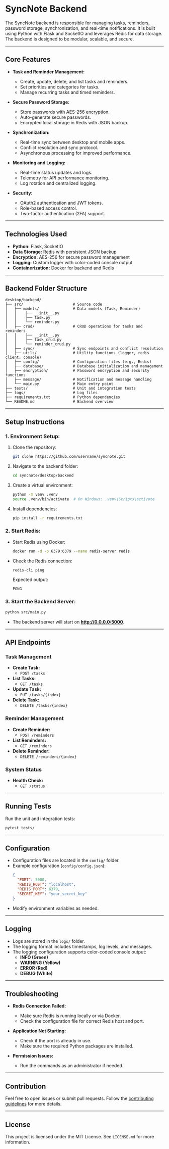 # SyncNote Backend

The SyncNote backend is responsible for managing tasks, reminders, password storage, synchronization, and real-time notifications. It is built using Python with Flask and SocketIO and leverages Redis for data storage. The backend is designed to be modular, scalable, and secure.

---

## **Core Features**

- **Task and Reminder Management:**
  - Create, update, delete, and list tasks and reminders.
  - Set priorities and categories for tasks.
  - Manage recurring tasks and timed reminders.

- **Secure Password Storage:**
  - Store passwords with AES-256 encryption.
  - Auto-generate secure passwords.
  - Encrypted local storage in Redis with JSON backup.

- **Synchronization:**
  - Real-time sync between desktop and mobile apps.
  - Conflict resolution and sync protocol.
  - Asynchronous processing for improved performance.

- **Monitoring and Logging:**
  - Real-time status updates and logs.
  - Telemetry for API performance monitoring.
  - Log rotation and centralized logging.

- **Security:**
  - OAuth2 authentication and JWT tokens.
  - Role-based access control.
  - Two-factor authentication (2FA) support.

---

## **Technologies Used**

- **Python:** Flask, SocketIO
- **Data Storage:** Redis with persistent JSON backup
- **Encryption:** AES-256 for secure password management
- **Logging:** Custom logger with color-coded console output
- **Containerization:** Docker for backend and Redis

---

## **Backend Folder Structure**

```
desktop/backend/
├── src/                      # Source code
│   ├── models/               # Data models (Task, Reminder)
│   │    ├── __init__.py
│   │    ├── task.py
│   │    └── reminder.py
│   ├── crud/                 # CRUD operations for tasks and reminders
│   │    ├── __init__.py
│   │    ├── task_crud.py
│   │    └── reminder_crud.py
│   ├── sync/                 # Sync endpoints and conflict resolution
│   ├── utils/                # Utility functions (logger, redis client, console)
│   ├── config/               # Configuration files (e.g., Redis)
│   ├── database/             # Database initialization and management
│   ├── encryption/           # Password encryption and security functions
│   ├── message/              # Notification and message handling
│   └── main.py               # Main entry point
├── tests/                    # Unit and integration tests
├── logs/                     # Log files
├── requirements.txt          # Python dependencies
└── README.md                 # Backend overview
```

---

## **Setup Instructions**

### **1. Environment Setup:**
1. Clone the repository:
   ```bash
   git clone https://github.com/username/syncnote.git
   ```
2. Navigate to the backend folder:
   ```bash
   cd syncnote/desktop/backend
   ```
3. Create a virtual environment:
   ```bash
   python -m venv .venv
   source .venv/bin/activate  # On Windows: .venv\Scripts\activate
   ```
4. Install dependencies:
   ```bash
   pip install -r requirements.txt
   ```

### **2. Start Redis:**
- Start Redis using Docker:
   ```bash
   docker run -d -p 6379:6379 --name redis-server redis
   ```
- Check the Redis connection:
   ```bash
   redis-cli ping
   ```
   Expected output:
   ```
   PONG
   ```

### **3. Start the Backend Server:**
```bash
python src/main.py
```
- The backend server will start on **http://0.0.0.0:5000**.

---

## **API Endpoints**

### **Task Management**
- **Create Task:**
  - `POST /tasks`
- **List Tasks:**
  - `GET /tasks`
- **Update Task:**
  - `PUT /tasks/{index}`
- **Delete Task:**
  - `DELETE /tasks/{index}`

### **Reminder Management**
- **Create Reminder:**
  - `POST /reminders`
- **List Reminders:**
  - `GET /reminders`
- **Delete Reminder:**
  - `DELETE /reminders/{index}`

### **System Status**
- **Health Check:**
  - `GET /status`

---

## **Running Tests**

Run the unit and integration tests:
```bash
pytest tests/
```

---

## **Configuration**

- Configuration files are located in the `config/` folder.
- Example configuration (`config/config.json`):
  ```json
  {
    "PORT": 5000,
    "REDIS_HOST": "localhost",
    "REDIS_PORT": 6379,
    "SECRET_KEY": "your_secret_key"
  }
  ```
- Modify environment variables as needed.

---

## **Logging**

- Logs are stored in the `logs/` folder.
- The logging format includes timestamps, log levels, and messages.
- The logging configuration supports color-coded console output:
  - **INFO (Green)**
  - **WARNING (Yellow)**
  - **ERROR (Red)**
  - **DEBUG (White)**

---

## **Troubleshooting**

- **Redis Connection Failed:**
  - Make sure Redis is running locally or via Docker.
  - Check the configuration file for correct Redis host and port.

- **Application Not Starting:**
  - Check if the port is already in use.
  - Make sure the required Python packages are installed.

- **Permission Issues:**
  - Run the commands as an administrator if needed.

---

## **Contribution**

Feel free to open issues or submit pull requests. Follow the [contributing guidelines](../../docs/contributing.md) for more details.

---

## **License**

This project is licensed under the MIT License. See `LICENSE.md` for more information.
